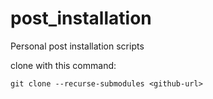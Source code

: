 # post_installation
Personal post installation scripts

clone with this command:

`git clone --recurse-submodules <github-url>`
